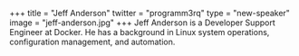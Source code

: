 +++
title = "Jeff Anderson"
twitter = "programm3rq"
type = "new-speaker"
image = "jeff-anderson.jpg"
+++
Jeff Anderson is a Developer Support Engineer at Docker. He has a
background in Linux system operations, configuration management, and
automation.
